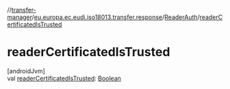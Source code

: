 //[transfer-manager](../../../index.md)/[eu.europa.ec.eudi.iso18013.transfer.response](../index.md)/[ReaderAuth](index.md)/[readerCertificatedIsTrusted](reader-certificated-is-trusted.md)

# readerCertificatedIsTrusted

[androidJvm]\
val [readerCertificatedIsTrusted](reader-certificated-is-trusted.md): [Boolean](https://kotlinlang.org/api/latest/jvm/stdlib/kotlin-stdlib/kotlin/-boolean/index.html)

